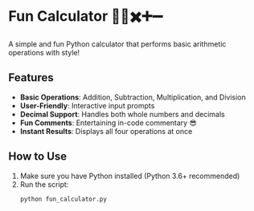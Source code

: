 # Fun Calculator 🎉➗✖️➕➖

A simple and fun Python calculator that performs basic arithmetic operations with style!

## Features

- **Basic Operations**: Addition, Subtraction, Multiplication, and Division
- **User-Friendly**: Interactive input prompts
- **Decimal Support**: Handles both whole numbers and decimals
- **Fun Comments**: Entertaining in-code commentary 😎
- **Instant Results**: Displays all four operations at once

## How to Use

1. Make sure you have Python installed (Python 3.6+ recommended)
2. Run the script:
   ```bash
   python fun_calculator.py
